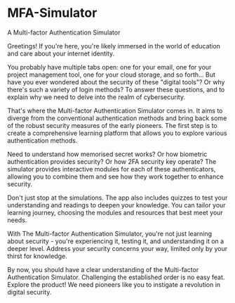 # MFA-Simulator
A Multi-factor Authentication Simulator

Greetings! If you're here, you're likely immersed in the world of education and care about your internet identity.

You probably have multiple tabs open: one for your email, one for your project management tool, one for your cloud storage, and so forth… But have you ever wondered about the security of these "digital tools"? Or why there's such a variety of login methods? To answer these questions, and to explain why we need to delve into the realm of cybersecurity.

That's where the Multi-factor Authentication Simulator comes in. It aims to diverge from the conventional authentication methods and bring back some of the robust security measures of the early pioneers. The first step is to create a comprehensive learning platform that allows you to explore various authentication methods.

Need to understand how memorised secret works? Or how biometric authentication provides security? Or how 2FA security key operate? The simulator provides interactive modules for each of these authenticators, allowing you to combine them and see how they work together to enhance security.

Don't just stop at the simulations. The app also includes quizzes to test your understanding and readings to deepen your knowledge. You can tailor your learning journey, choosing the modules and resources that best meet your needs.

With The Multi-factor Authentication Simulator, you're not just learning about security - you're experiencing it, testing it, and understanding it on a deeper level. Address your security concerns your way, limited only by your thirst for knowledge.

By now, you should have a clear understanding of the Multi-factor Authentication Simulator. Challenging the established order is no easy feat. Explore the product! We need pioneers like you to instigate a revolution in digital security.
